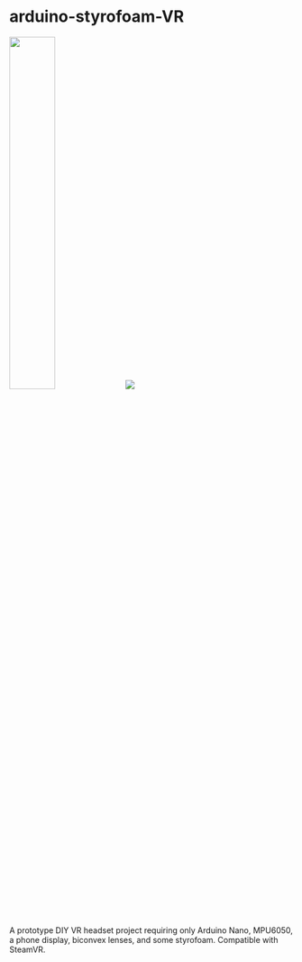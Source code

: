 # arduino-styrofoam-VR
<img src="vr_headset_photo.png" width="40%" height="40%"> ![](vr_gif.gif)

A prototype DIY VR headset project requiring only Arduino Nano, MPU6050, a phone display, biconvex lenses, and some styrofoam. Compatible with SteamVR.


